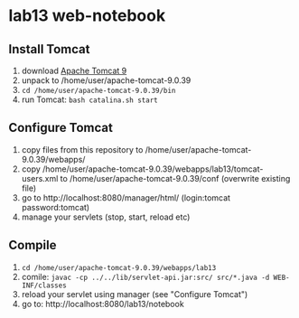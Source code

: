 # lab13 web-notebook

## Install Tomcat

  1. download [Apache Tomcat 9](http://tomcat.apache.org/)
  2. unpack to /home/user/apache-tomcat-9.0.39
  3. `cd /home/user/apache-tomcat-9.0.39/bin`
  4. run Tomcat: `bash catalina.sh start`

## Configure Tomcat

  1. copy files from this repository to /home/user/apache-tomcat-9.0.39/webapps/
  2. copy /home/user/apache-tomcat-9.0.39/webapps/lab13/tomcat-users.xml to /home/user/apache-tomcat-9.0.39/conf (overwrite existing file)
  4. go to http://localhost:8080/manager/html/ (login:tomcat password:tomcat)
  5. manage your servlets (stop, start, reload etc)

## Compile

  1. `cd /home/user/apache-tomcat-9.0.39/webapps/lab13`
  2. comile: `javac -cp ../../lib/servlet-api.jar:src/ src/*.java -d WEB-INF/classes`
  3. reload your servlet using manager (see "Configure Tomcat")
  4. go to: http://localhost:8080/lab13/notebook
